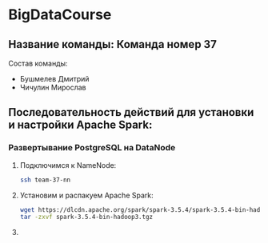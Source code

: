 # BigDataCourse

## Название команды: Команда номер 37

Состав команды:
* Бушмелев Дмитрий
* Чичулин Мирослав

## Последовательность действий для установки и настройки Apache Spark:
### Развертывание PostgreSQL на DataNode

1. Подключимся к NameNode:
   ```bash
   ssh team-37-nn
   ```

2. Установим и распакуем Apache Spark:
   ```bash
   wget https://dlcdn.apache.org/spark/spark-3.5.4/spark-3.5.4-bin-hadoop3.tgz
   tar -zxvf spark-3.5.4-bin-hadoop3.tgz
   ```
3. 
